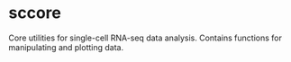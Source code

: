 # sccore
Core utilities for single-cell RNA-seq data analysis. Contains functions for manipulating and plotting data.